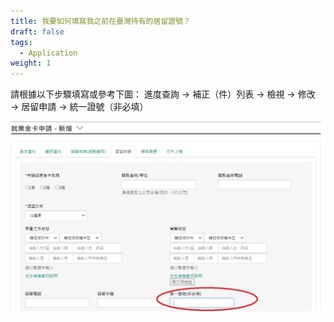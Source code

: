 ```yaml
---
title: 我要如何填寫我之前在臺灣持有的居留證號？
draft: false
tags:
  - Application
weight: 1
---
```

請根據以下步驟填寫或參考下圖：
進度查詢 → 補正（件）列表 → 檢視 → 修改 → 居留申請 → 統一證號（非必填）

![居留證示意圖](/cms-uploads/居留證示意圖.jpg)
